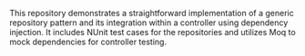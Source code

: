 This repository demonstrates a straightforward implementation of a generic repository pattern and its integration within a controller using dependency injection. 
It includes NUnit test cases for the repositories and utilizes Moq to mock dependencies for controller testing.
